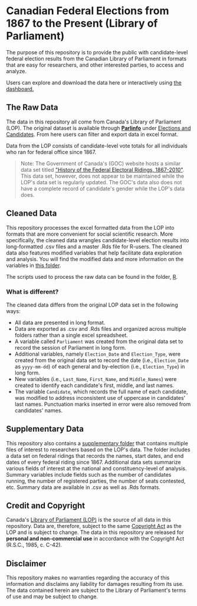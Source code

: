 # Canadian Federal Elections from 1867 to the Present (Library of Parliament)

The purpose of this repository is to provide the public with candidate-level federal election results from the Canadian Library of Parliament in formats that are easy for researchers, and other interested parties, to access and analyze.

Users can explore and download the data here or interactively using [the dashboard.](https://01990fc6-cc06-2bf5-0f12-9ad451e2bcff.share.connect.posit.cloud/)

## The Raw Data

The data in this repository all come from Canada's Library of Parliament (LOP). The original dataset is available through [**Parlinfo**](https://lop.parl.ca/sites/ParlInfo/default/en_CA/) under [Elections and Candidates](https://lop.parl.ca/sites/ParlInfo/default/en_CA/ElectionsRidings/Elections). From here users can filter and export data in excel format.

Data from the LOP consists of candidate-level vote totals for all individuals who ran for federal office since 1867. 

> Note: The Government of Canada's (GOC) website hosts a similar data set titled ["History of the Federal Electoral Ridings, 1867-2010"](https://open.canada.ca/data/en/dataset/ea8f2c37-90b6-4fee-857e-984d3060184e). This data set, however, does not appear to be maintained while the LOP's data set is regularly updated. The GOC's data also does not have a complete record of candidate's gender while the LOP's data does.

## Cleaned Data

This repository processes the excel formatted data from the LOP into formats that are more convenient for social scientific research. More specifically, the cleaned data wrangles candidate-level election results into long-formatted .csv files and a master .Rds file for R-users. The cleaned data also features modified variables that help facilitate data exploration and analysis. You will find the modified data and more information on the variables in [this folder](https://github.com/Lucas-Czarnecki/Canadian-Federal-Elections/tree/main/data/cleaned).

The scripts used to process the raw data can be found in the folder, [R](https://github.com/Lucas-Czarnecki/Canadian-Federal-Elections/tree/main/R).  

### **What is different?**

The cleaned data differs from the original LOP data set in the following ways:
* All data are presented in long format.
* Data are exported as .csv and .Rds files and organized across multiple folders rather than a single excel spreadsheet.
* A variable called `Parliament` was created from the original data set to record the session of Parliament in long form. 
* Additional variables, namely `Election_Date` and `Election_Type`, were created from the original data set to record the date (i.e., `Election_Date` as `yyyy-mm-dd`) of each general and by-election (i.e., `Election_Type`) in long form.
* New variables (i.e., `Last_Name`, `First_Name`, and `Middle_Names`) were created to identify each candidate's first, middle, and last names.  
* The variable `Candidate`, which records the full name of each candidate, was modified to address inconsistent use of uppercase in candidates' last names. Punctuation marks inserted in error were also removed from candidates' names. 

## Supplementary Data

This repository also contains a [supplementary folder](https://github.com/Lucas-Czarnecki/Canadian-Federal-Elections/tree/main/data/cleaned/supplementary) that contains multiple files of interest to researchers based on the LOP's data. The folder includes a data set on federal ridings that records the names, start dates, and end dates of every federal riding since 1867. Additional data sets summarize various fields of interest at the national and constituency-level of analysis. Summary variables include fields such as the number of candidates running, the number of registered parties, the number of seats contested, etc. Summary data are available in .csv as well as .Rds formats. 


## Credit and Copyright

Canada's [Library of Parliament (LOP)](https://lop.parl.ca/sites/ParlInfo/default/en_CA/ElectionsRidings/Elections) is the source of all data in this repository. Data are, therefore, subject to the same [Copyright Act](https://laws-lois.justice.gc.ca/eng/acts/C-42/index.html) as the LOP and is subject to change. The data in this repository are released for **personal and non-commercial use** in accordance with the Copyright Act (R.S.C., 1985, c. C-42).

## Disclaimer

This repository makes no warranties regarding the accuracy of this information and disclaims any liability for damages resulting from its use. The data contained herein are subject to the Library of Parliament's terms of use and may be subject to change. 


